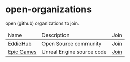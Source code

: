 # open-organizations
open (github) organizations to join.

<table>
  <thead>
    <td>Name</td>
    <td>Description</td>
    <td>Join</td>
  </thead>
  <tr>
    <td><a target='_blank' href='https://github.com/EddieHubCommunity'>EddieHub</a></td>
    <td>Open Source community</td>
    <td><a target='_blank' href='https://github.com/EddieHubCommunity/support/issues/new?assignees=&labels=invite+me+to+the+organisation&template=invitation.yml&title=Please+invite+me+to+the+GitHub+Community+Organization'>Join</a></td>
  </tr>
  <tr>
    <td><a target='_blank' href='https://github.com/EpicGames'>Epic Games</a></td>
    <td>Unreal Engine source code</td>
    <td><a target='_blank' href='https://www.unrealengine.com/en-US/ue4-on-github'>Join</a></td>
  </tr>
</table>

